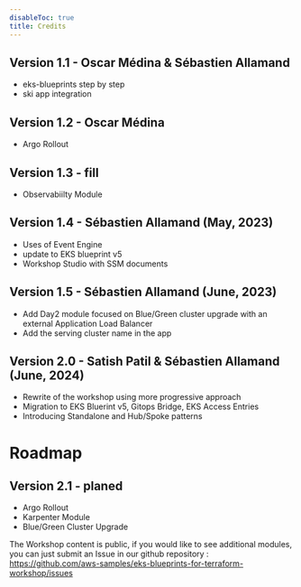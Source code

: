 ```yaml
---
disableToc: true
title: Credits
---
```


## Version 1.1 - Oscar Médina & Sébastien Allamand

- eks-blueprints step by step
- ski app integration

## Version 1.2 - Oscar Médina

- Argo Rollout

## Version 1.3 - fill

- Observabiilty Module

## Version 1.4 - Sébastien Allamand (May, 2023)

- Uses of Event Engine
- update to EKS blueprint v5
- Workshop Studio with SSM documents

## Version 1.5 - Sébastien Allamand (June, 2023)

- Add Day2 module focused on Blue/Green cluster upgrade with an external Application Load Balancer
- Add the serving cluster name in the app

## Version 2.0 - Satish Patil & Sébastien Allamand (June, 2024)

- Rewrite of the workshop using more progressive approach
- Migration to EKS Bluerint v5, Gitops Bridge, EKS Access Entries
- Introducing Standalone and Hub/Spoke patterns

# Roadmap

## Version 2.1 - planed

- Argo Rollout
- Karpenter Module
- Blue/Green Cluster Upgrade

The Workshop content is public, if you would like to see additional modules, you can just submit an Issue in our github repository : https://github.com/aws-samples/eks-blueprints-for-terraform-workshop/issues
